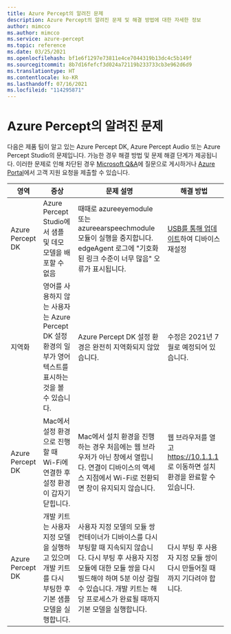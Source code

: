 ```yaml
---
title: Azure Percept의 알려진 문제
description: Azure Percept의 알려진 문제 및 해결 방법에 대한 자세한 정보
author: mimcco
ms.author: mimcco
ms.service: azure-percept
ms.topic: reference
ms.date: 03/25/2021
ms.openlocfilehash: bf1e6f1297e73811e4ce7044319b13dc4c5b149f
ms.sourcegitcommit: 8b7d16fefcf3d024a72119b233733cb3e962d6d9
ms.translationtype: HT
ms.contentlocale: ko-KR
ms.lasthandoff: 07/16/2021
ms.locfileid: "114295871"
---
```

# <a name="azure-percept-known-issues"></a>Azure Percept의 알려진 문제

다음은 제품 팀이 알고 있는 Azure Percept DK, Azure Percept Audio 또는 Azure Percept Studio의 문제입니다. 가능한 경우 해결 방법 및 문제 해결 단계가 제공됩니다. 이러한 문제로 인해 차단된 경우 [Microsoft Q&A](/answers/topics/azure-percept.html)에 질문으로 게시하거나 [Azure Portal](https://portal.azure.com/#blade/Microsoft_Azure_Support/HelpAndSupportBlade/overview)에서 고객 지원 요청을 제출할 수 있습니다. 

|영역|증상|문제 설명|해결 방법|
|-------|---------|---------|---------|
| Azure Percept DK | Azure Percept Studio에서 샘플 및 데모 모델을 배포할 수 없음 | 때때로 azureeyemodule 또는 azureearspeechmodule 모듈이 실행을 중지합니다. edgeAgent 로그에 "기호화된 링크 수준이 너무 많음" 오류가 표시됩니다. | [USB를 통해 업데이트](./how-to-update-via-usb.md)하여 디바이스 재설정 |
| 지역화 | 영어를 사용하지 않는 사용자는 Azure Percept DK 설정 환경의 일부가 영어 텍스트를 표시하는 것을 볼 수 있습니다. | Azure Percept DK 설정 환경은 완전히 지역화되지 않았습니다. | 수정은 2021년 7월로 예정되어 있습니다.  |
| Azure Percept DK | Mac에서 설정 환경으로 진행할 때 Wi-Fi에 연결한 후 설정 환경이 갑자기 닫힙니다. | Mac에서 설치 환경을 진행하는 경우 처음에는 웹 브라우저가 아닌 창에서 열립니다. 연결이 디바이스의 액세스 지점에서 Wi-Fi로 전환되면 창이 유지되지 않습니다. | 웹 브라우저를 열고 https://10.1.1.1 로 이동하면 설치 환경을 완료할 수 있습니다. |
| Azure Percept DK | 개발 키트는 사용자 지정 모델을 실행하고 있으며 개발 키트를 다시 부팅한 후 기본 샘플 모델을 실행합니다. | 사용자 지정 모델의 모듈 쌍 컨테이너가 디바이스를 다시 부팅할 때 지속되지 않습니다. 다시 부팅 후 사용자 지정 모듈에 대한 모듈 쌍을 다시 빌드해야 하며 5분 이상 걸릴 수 있습니다. 개발 키트는 해당 프로세스가 완료될 때까지 기본 모델을 실행합니다. | 다시 부팅 후 사용자 지정 모듈 쌍이 다시 만들어질 때까지 기다려야 합니다. |